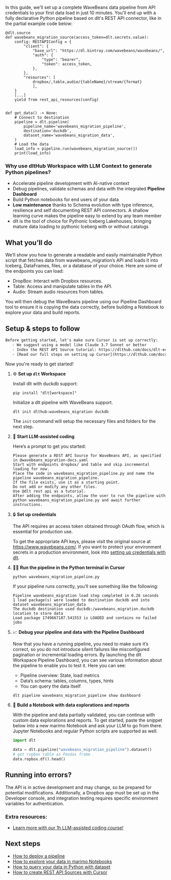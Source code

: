 In this guide, we'll set up a complete WaveBeans data pipeline from API credentials to your first data load in just 10 minutes. You'll end up with a fully declarative Python pipeline based on dlt's REST API connector, like in the partial example code below:

```python-outcome
@dlt.source
def wavebeans_migration_source(access_token=dlt.secrets.value):
    config: RESTAPIConfig = {
        "client": {
            "base_url": "https://dl.bintray.com/wavebeans/wavebeans/",
            "auth": {
                "type": "bearer",
                "token": access_token,
            },
        },
        "resources": [
            dropbox/,table,audio/{tableName}/stream/{format}
            ],
    }
    [...]
    yield from rest_api_resources(config)


def get_data() -> None:
    # Connect to destination
    pipeline = dlt.pipeline(
        pipeline_name='wavebeans_migration_pipeline',
        destination='duckdb',
        dataset_name='wavebeans_migration_data', 
    )
    # Load the data
    load_info = pipeline.run(wavebeans_migration_source())
    print(load_info) 
```

### Why use dltHub Workspace with LLM Context to generate Python pipelines?

- Accelerate pipeline development with AI-native context
- Debug pipelines, validate schemas and data with the integrated **Pipeline Dashboard**
- Build Python notebooks for end users of your data
- **Low maintenance** thanks to Schema evolution with type inference, resilience and self documenting REST API connectors. A shallow learning curve makes the pipeline easy to extend by any team member
- dlt is the tool of choice for Pythonic Iceberg Lakehouses, bringing mature data loading to pythonic Iceberg with or without catalogs

## What you’ll do

We’ll show you how to generate a readable and easily maintainable Python script that fetches data from wavebeans_migration’s API and loads it into Iceberg, DataFrames, files, or a database of your choice. Here are some of the endpoints you can load:

- DropBox: Interact with Dropbox resources.
- Table: Access and manipulate tables in the API.
- Audio: Stream audio resources from tables.

You will then debug the WaveBeans pipeline using our Pipeline Dashboard tool to ensure it is copying the data correctly, before building a Notebook to explore your data and build reports.

## Setup & steps to follow

```default
Before getting started, let's make sure Cursor is set up correctly:
   - We suggest using a model like Claude 3.7 Sonnet or better
   - Index the REST API Source tutorial: https://dlthub.com/docs/dlt-ecosystem/verified-sources/rest_api/ and add it to context as **@dlt rest api**
   - [Read our full steps on setting up Cursor](https://dlthub.com/docs/dlt-ecosystem/llm-tooling/cursor-restapi#23-configuring-cursor-with-documentation)
```

Now you're ready to get started!

1. ⚙️ **Set up `dlt` Workspace**
    
    Install dlt with duckdb support:
    ```shell
    pip install "dlt[workspace]"
    ```

    Initialize a dlt pipeline with WaveBeans support.
    ```shell
    dlt init dlthub:wavebeans_migration duckdb
    ```

    The `init` command will setup the necessary files and folders for the next step.
    
2. 🤠 **Start LLM-assisted coding**
    
    Here’s a prompt to get you started:
    
    ```prompt
    Please generate a REST API Source for WaveBeans API, as specified in @wavebeans_migration-docs.yaml 
    Start with endpoints dropbox/ and table and skip incremental loading for now. 
    Place the code in wavebeans_migration_pipeline.py and name the pipeline wavebeans_migration_pipeline. 
    If the file exists, use it as a starting point. 
    Do not add or modify any other files. 
    Use @dlt rest api as a tutorial. 
    After adding the endpoints, allow the user to run the pipeline with python wavebeans_migration_pipeline.py and await further instructions.
    ```

    
3. 🔒 **Set up credentials** 
    
    The API requires an access token obtained through OAuth flow, which is essential for production use.
    
    To get the appropriate API keys, please visit the original source at https://www.wavebeans.com/.
    If you want to protect your environment secrets in a production environment, look into [setting up credentials with dlt](https://dlthub.com/docs/walkthroughs/add_credentials).
    
4. 🏃‍♀️ **Run the pipeline in the Python terminal in Cursor**
    
    ```shell
    python wavebeans_migration_pipeline.py
    ```
    
    If your pipeline runs correctly, you’ll see something like the following:
    
    ```shell
    Pipeline wavebeans_migration load step completed in 0.26 seconds
    1 load package(s) were loaded to destination duckdb and into dataset wavebeans_migration_data
    The duckdb destination used duckdb:/wavebeans_migration.duckdb location to store data
    Load package 1749667187.541553 is LOADED and contains no failed jobs
    ```
    
5. 📈 **Debug your pipeline and data with the Pipeline Dashboard**

    Now that you have a running pipeline, you need to make sure it’s correct, so you do not introduce silent failures like misconfigured pagination or incremental loading errors. By launching the dlt Workspace Pipeline Dashboard, you can see various information about the pipeline to enable you to test it. Here you can see:
    - Pipeline overview: State, load metrics
    - Data’s schema: tables, columns, types, hints
    - You can query the data itself
    
    ```shell
    dlt pipeline wavebeans_migration_pipeline show dashboard
    ```
    
6. 🐍 **Build a Notebook with data explorations and reports**

    With the pipeline and data partially validated, you can continue with custom data explorations and reports. To get started, paste the snippet below into a new marimo Notebook and ask your LLM to go from there. Jupyter Notebooks and regular Python scripts are supported as well.

    
    ```python
    import dlt

   data = dlt.pipeline("wavebeans_migration_pipeline").dataset()
   # get ropbox table as Pandas frame
   data.ropbox.df().head()
    ```

## Running into errors?

The API is in active development and may change, so be prepared for potential modifications. Additionally, a Dropbox app must be set up in the Developer console, and integration testing requires specific environment variables for authentication.

### Extra resources:

- [Learn more with our 1h LLM-assisted coding course!](https://www.youtube.com/watch?v=GGid70rnJuM)

## Next steps

- [How to deploy a pipeline](https://dlthub.com/docs/walkthroughs/deploy-a-pipeline)
- [How to explore your data in marimo Notebooks](https://dlthub.com/docs/general-usage/dataset-access/marimo)
- [How to query your data in Python with dataset](https://dlthub.com/docs/general-usage/dataset-access/dataset)
- [How to create REST API Sources with Cursor](https://dlthub.com/docs/dlt-ecosystem/llm-tooling/cursor-restapi)
